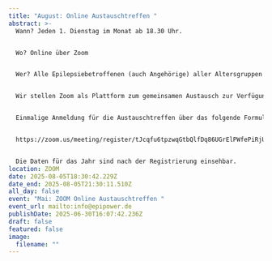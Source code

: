 ```yaml
---
title: "August: Online Austauschtreffen "
abstract: >-
  Wann? Jeden 1. Dienstag im Monat ab 18.30 Uhr.


  Wo? Online über Zoom


  Wer? Alle Epilepsiebetroffenen (auch Angehörige) aller Altersgruppen


  Wir stellen Zoom als Plattform zum gemeinsamen Austausch zur Verfügung. Die Teilnehmer können in themenspezifische Breakoutsessions, um über alle verschiedenen Themen rund um Epilepsie, aber auch Privates zu diskutieren. Wir haben eine sehr lockere Atmosphäre und jeder kann kommen und gehen, wie es persönlich am angenehmsten ist.


  Einmalige Anmeldung für die Austauschtreffen über das folgende Formular:


  https://zoom.us/meeting/register/tJcqfu6tpzwqGtbQlfDq86UGrElPWfePiRjU


  Die Daten für das Jahr sind nach der Registrierung einsehbar.
location: ZOOM
date: 2025-08-05T18:30:42.229Z
date_end: 2025-08-05T21:30:11.510Z
all_day: false
event: "Mai: ZOOM Online Austauschtreffen "
event_url: mailto:info@epipower.de
publishDate: 2025-06-30T16:07:42.236Z
draft: false
featured: false
image:
  filename: ""
---
```


